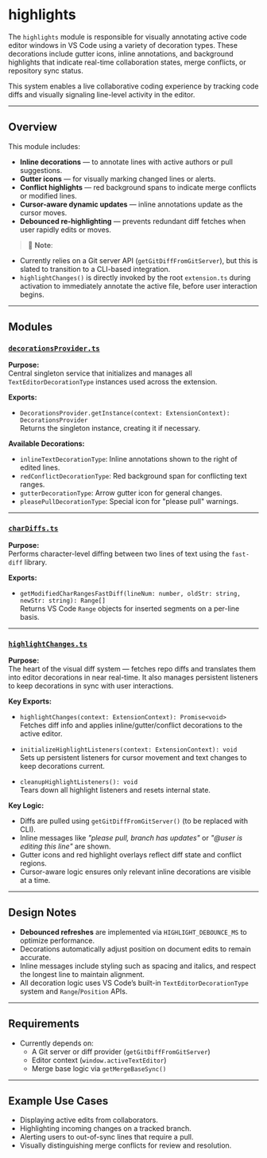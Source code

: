 # highlights

The `highlights` module is responsible for visually annotating active code editor windows in VS Code using a variety of decoration types. These decorations include gutter icons, inline annotations, and background highlights that indicate real-time collaboration states, merge conflicts, or repository sync status.

This system enables a live collaborative coding experience by tracking code diffs and visually signaling line-level activity in the editor.

---

## Overview

This module includes:

- **Inline decorations** — to annotate lines with active authors or pull suggestions.
- **Gutter icons** — for visually marking changed lines or alerts.
- **Conflict highlights** — red background spans to indicate merge conflicts or modified lines.
- **Cursor-aware dynamic updates** — inline annotations update as the cursor moves.
- **Debounced re-highlighting** — prevents redundant diff fetches when user rapidly edits or moves.


> 🔧 **Note**: 
- Currently relies on a Git server API (`getGitDiffFromGitServer`), but this is slated to transition to a CLI-based integration.
- `highlightChanges()` is directly invoked by the root `extension.ts` during activation to immediately annotate the active file, before user interaction begins.


---

## Modules

### [`decorationsProvider.ts`](./decorationsProvider.ts)

**Purpose:**  
Central singleton service that initializes and manages all `TextEditorDecorationType` instances used across the extension.

**Exports:**

- `DecorationsProvider.getInstance(context: ExtensionContext): DecorationsProvider`  
  Returns the singleton instance, creating it if necessary.

**Available Decorations:**

- `inlineTextDecorationType`: Inline annotations shown to the right of edited lines.
- `redConflictDecorationType`: Red background span for conflicting text ranges.
- `gutterDecorationType`: Arrow gutter icon for general changes.
- `pleasePullDecorationType`: Special icon for "please pull" warnings.

---

### [`charDiffs.ts`](./charDiffs.ts)

**Purpose:**  
Performs character-level diffing between two lines of text using the `fast-diff` library.

**Exports:**

- `getModifiedCharRangesFastDiff(lineNum: number, oldStr: string, newStr: string): Range[]`  
  Returns VS Code `Range` objects for inserted segments on a per-line basis.

---

### [`highlightChanges.ts`](./highlightChanges.ts)

**Purpose:**  
The heart of the visual diff system — fetches repo diffs and translates them into editor decorations in near real-time. It also manages persistent listeners to keep decorations in sync with user interactions.

**Key Exports:**

- `highlightChanges(context: ExtensionContext): Promise<void>`  
  Fetches diff info and applies inline/gutter/conflict decorations to the active editor.

- `initializeHighlightListeners(context: ExtensionContext): void`  
  Sets up persistent listeners for cursor movement and text changes to keep decorations current.

- `cleanupHighlightListeners(): void`  
  Tears down all highlight listeners and resets internal state.

**Key Logic:**

- Diffs are pulled using `getGitDiffFromGitServer()` (to be replaced with CLI).
- Inline messages like _"please pull, branch has updates"_ or _"@user is editing this line"_ are shown.
- Gutter icons and red highlight overlays reflect diff state and conflict regions.
- Cursor-aware logic ensures only relevant inline decorations are visible at a time.

---

## Design Notes

- **Debounced refreshes** are implemented via `HIGHLIGHT_DEBOUNCE_MS` to optimize performance.
- Decorations automatically adjust position on document edits to remain accurate.
- Inline messages include styling such as spacing and italics, and respect the longest line to maintain alignment.
- All decoration logic uses VS Code’s built-in `TextEditorDecorationType` system and `Range`/`Position` APIs.

---

## Requirements

- Currently depends on:
  - A Git server or diff provider (`getGitDiffFromGitServer`)
  - Editor context (`window.activeTextEditor`)
  - Merge base logic via `getMergeBaseSync()`

---

## Example Use Cases

- Displaying active edits from collaborators.
- Highlighting incoming changes on a tracked branch.
- Alerting users to out-of-sync lines that require a pull.
- Visually distinguishing merge conflicts for review and resolution.

